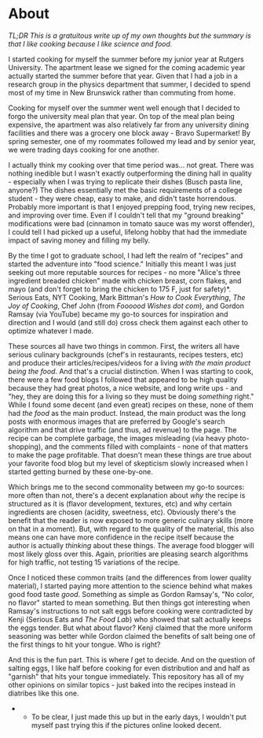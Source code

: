 # About

*TL;DR This is a gratuitous write up of my own thoughts but the summary is that I like cooking because*
*I like science and food.*

I started cooking for myself the summer before my junior year at Rutgers University.
The apartment lease we signed for the coming academic year actually started the summer
before that year. Given that I had a job in a research group in the physics department that
summer, I decided to spend most of my time in New Brunswick rather than commuting from home.

Cooking for myself over the summer went well enough that I decided to forgo the university
meal plan that year. On top of the meal plan being expensive, the apartment was also
relatively far from any university dining facilities and there was a grocery one block
away - Bravo Supermarket! By spring semester, one of my roommates followed my lead
and by senior year, we were trading days cooking for one another.

I actually think my cooking over that time period was... not great. There was nothing
inedible but I wasn't exactly outperforming the dining hall in quality - especially
when I was trying to replicate their dishes (Busch pasta line, anyone?) The dishes
essentially met the basic requirements of a college student - they were cheap, easy
to make, and didn't taste horrendous. Probably more important is that I enjoyed prepping
food, trying new recipes, and improving over time. Even if I couldn't tell that my "ground breaking"
modifications were bad (cinnamon in tomato sauce was my worst offender), I could tell I had
picked up a useful, lifelong hobby that had the immediate impact of saving money and filling my belly.

By the time I got to graduate school, I had left the realm of "recipes" and started
the adventure into "food science." Initially this meant I was just seeking out more reputable sources for recipes -
no more "Alice's three ingredient breaded chicken" made with chicken breast, corn flakes, and mayo
(and don't forget to bring the chicken to 175 F, just for safety)*. Serious Eats, NYT Cooking, 
Mark Bittman's *How to Cook Everything*, *The Joy of Cooking*, Chef John (from *Foooood Wishes dot com*),
and Gordon Ramsay (via YouTube) became my go-to sources for inspiration and direction and I would (and still do)
cross check them against each other to optimize whatever I made.

These sources all have two things in common. First, the writers all have serious culinary backgrounds
(chef's in restaurants, recipes testers, etc) and produce their articles/recipes/videos for a living
*with the main product being the food*. And that's a crucial distinction. When I was starting to cook,
there were a few food blogs I followed that appeared to be high quality because they had great photos, 
a nice website, and long write ups - and "hey, they are doing this for a living so they must be doing
*something* right." While I found some decent (and even great) recipes on these, none of them had
*the food* as the main product. Instead, the main product was the long posts with enormous images
that are preferred by Google's search algorithm and that drive traffic (and thus, ad revenue)
to the page. The recipe can be complete garbage, the images misleading (via heavy photo-shopping), and the comments
filled with complaints - none of that matters to make the page profitable.
That doesn't mean these things are true about your favorite food blog but my level of skepticism slowly 
increased when I started getting burned by these one-by-one.

Which brings me to the second commonality between my go-to sources: more often than not, there's a
decent explanation about *why* the recipe is structured as it is (flavor development, textures, etc) and why
certain ingredients are chosen (acidity, sweetness, etc). Obviously there's the benefit that the reader is
now exposed to more generic culinary skills (more on that in a moment). But, with regard to the quality of the material,
this also means one can have more confidence in the recipe itself because the author
is actually *thinking* about these things. The average food blogger will most likely gloss over this. Again, priorities are
pleasing search algorithms for high traffic, not testing 15 variations of the recipe.

Once I noticed these common traits (and the differences from lower quality material), I started paying more
attention to the science behind what makes good food taste *good*. Something as simple as Gordon Ramsay's,
"No color, no flavor" started to mean something. But then things got interesting when Ramsay's instructions
to not salt eggs before cooking were contradicted by Kenji (Serious Eats and *The Food Lab*) who showed that salt actually
keeps the eggs tender. But what about flavor? Kenji claimed that the more uniform seasoning was better while Gordon claimed 
the benefits of salt being one of the first things to hit your tongue. Who is right?

And this is the fun part. This is where *I* get to decide. And on the question of salting eggs, I like half before cooking
for even distribution and and half as "garnish" that hits your tongue immediately. This repository has all of my other opinions
on similar topics - just baked into the recipes instead in diatribes like this one. 

* - To be clear, I just made this up but in the early days, I wouldn't put myself past trying this
if the pictures online looked decent.